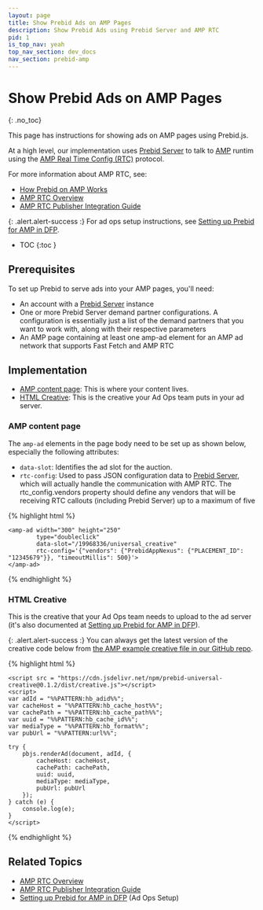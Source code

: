 ```yaml
---
layout: page
title: Show Prebid Ads on AMP Pages
description: Show Prebid Ads using Prebid Server and AMP RTC
pid: 1
is_top_nav: yeah
top_nav_section: dev_docs
nav_section: prebid-amp
---
```


<div class="bs-docs-section" markdown="1">

# Show Prebid Ads on AMP Pages
{: .no_toc}

This page has instructions for showing ads on AMP pages using Prebid.js.

At a high level, our implementation uses [Prebid Server][PBS] to talk to [AMP][AMPads] runtim using the [AMP Real Time Config (RTC)][RTC-Overview] protocol.

For more information about AMP RTC, see:

+ [How Prebid on AMP Works]({{site.baseurl}}/dev-docs/how-prebid-on-amp-works.html)
+ [AMP RTC Overview][RTC-Overview]
+ [AMP RTC Publisher Integration Guide](https://github.com/ampproject/amphtml/blob/master/extensions/amp-a4a/rtc-publisher-implementation-guide.md)

{: .alert.alert-success :}
For ad ops setup instructions, see [Setting up Prebid for AMP in DFP]({{site.github.url}}/adops/setting-up-prebid-for-amp-in-dfp.html).

* TOC
{:toc }

## Prerequisites

To set up Prebid to serve ads into your AMP pages, you'll need:

+ An account with a [Prebid Server][PBS] instance
+ One or more Prebid Server demand partner configurations. A configuration is essentially just a list of the demand partners that you want to work with, along with their respective parameters
+ An AMP page containing at least one amp-ad element for an AMP ad network that supports Fast Fetch and AMP RTC

## Implementation

+ [AMP content page](#amp-content-page): This is where your content lives.
+ [HTML Creative](#html-creative): This is the creative your Ad Ops team puts in your ad server.

### AMP content page

The `amp-ad` elements in the page body need to be set up as shown below, especially the following attributes:

+ `data-slot`: Identifies the ad slot for the auction.
+ `rtc-config`: Used to pass JSON configuration data to [Prebid Server][PBS], which will actually handle the communication with AMP RTC. The rtc_config.vendors property should define any vendors that will be receiving RTC callouts (including Prebid Server) up to a maximum of five

{% highlight html %}

    <amp-ad width="300" height="250"
            type="doubleclick"
            data-slot="/19968336/universal_creative"
            rtc-config='{"vendors": {"PrebidAppNexus": {"PLACEMENT_ID": "12345679"}}, "timeoutMillis": 500}'>
    </amp-ad>

{% endhighlight %}

### HTML Creative

This is the creative that your Ad Ops team needs to upload to the ad server (it's also documented at [Setting up Prebid for AMP in DFP]({{site.github.url}}/adops/setting-up-prebid-for-amp-in-dfp.html)).

{: .alert.alert-success :}
You can always get the latest version of the creative code below from [the AMP example creative file in our GitHub repo](https://github.com/prebid/prebid-universal-creative/blob/master/template/amp/dfp-creative.html).

{% highlight html %}

    <script src = "https://cdn.jsdelivr.net/npm/prebid-universal-creative@0.1.2/dist/creative.js"></script>
    <script>
    var adId = "%%PATTERN:hb_adid%%";
    var cacheHost = "%%PATTERN:hb_cache_host%%";
    var cachePath = "%%PATTERN:hb_cache_path%%";
    var uuid = "%%PATTERN:hb_cache_id%%";
    var mediaType = "%%PATTERN:hb_format%%";
    var pubUrl = "%%PATTERN:url%%";

    try {
        pbjs.renderAd(document, adId, {
            cacheHost: cacheHost,
            cachePath: cachePath,
            uuid: uuid,
            mediaType: mediaType,
            pubUrl: pubUrl
        });
    } catch (e) {
        console.log(e);
    }
    </script>

{% endhighlight %}

## Related Topics

+ [AMP RTC Overview][RTC-Overview]
+ [AMP RTC Publisher Integration Guide](https://github.com/ampproject/amphtml/blob/master/extensions/amp-a4a/rtc-publisher-implementation-guide.md)
+ [Setting up Prebid for AMP in DFP]({{site.github.url}}/adops/setting-up-prebid-for-amp-in-dfp.html) (Ad Ops Setup)

</div>

<!-- Reference Links -->

[PBS]: {{site.baseurl}}/dev-docs/get-started-with-prebid-server.html
[RTC-Overview]: https://github.com/ampproject/amphtml/blob/master/extensions/amp-a4a/rtc-documentation.md
[AMPads]: https://github.com/ampproject/amphtml/blob/master/ads/google/a4a/docs/a4a-readme.md
